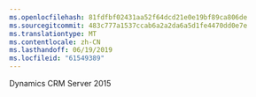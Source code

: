 ```yaml
---
ms.openlocfilehash: 81fdfbf02431aa52f64dcd21e0e19bf89ca806de
ms.sourcegitcommit: 483c777a1537ccab6a2a2da6a5d1fe4470dd0e7e
ms.translationtype: MT
ms.contentlocale: zh-CN
ms.lasthandoff: 06/19/2019
ms.locfileid: "61549389"
---
```

Dynamics CRM Server 2015